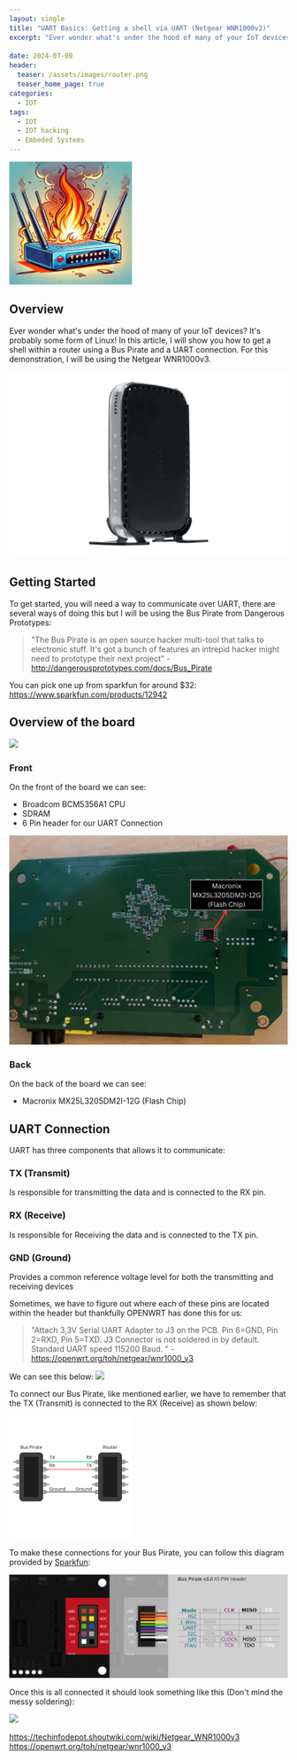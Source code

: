 ```yaml
---
layout: single
title: "UART Basics: Getting a shell via UART (Netgear WNR1000v3)"
excerpt: "Ever wonder what's under the hood of many of your IoT devices? It's probably some form of Linux! In this article, I will show you how to get a shell within a router using a Bus Pirate and a UART connection. For this demonstration, I will be using the Netgear WNR1000v3."

date: 2024-07-09
header:
  teaser: /assets/images/router.png
  teaser_home_page: true
categories:
  - IOT
tags:
  - IOT
  - IOT hacking
  - Embeded Systems
---
```

![](/assets/images/router.png#center)

## Overview

Ever wonder what's under the hood of many of your IoT devices? It's probably some form of Linux! In this article, I will show you how to get a shell within a router using a Bus Pirate and a UART connection. For this demonstration, I will be using the Netgear WNR1000v3.

![](/assets/images/netgearWNR1000v3.png)


## Getting Started

To get started, you will need a way to communicate over UART, there are several ways of doing this but I will be using the Bus Pirate from Dangerous Prototypes:

> "The Bus Pirate is an open source hacker multi-tool that talks to electronic stuff. It's got a bunch of features an intrepid hacker might need to prototype their next project" - http://dangerousprototypes.com/docs/Bus_Pirate

You can pick one up from sparkfun for around $32: https://www.sparkfun.com/products/12942

## Overview of the board
![](/assets/images/netgear/netgearWNR1000v3/1.png)

### Front 
On the front of the board we can see:
* Broadcom BCM5356A1 CPU
* SDRAM
* 6 Pin header for our UART Connection

![](/assets/images/netgear/netgearWNR1000v3/2.png)

### Back
On the back of the board we can see:

* Macronix MX25L3205DM2I-12G (Flash Chip)



## UART Connection
UART has three components that allows it to communicate:

### TX (Transmit)
Is responsible for transmitting the data and is connected to the RX pin.
### RX (Receive)
Is responsible for Receiving the data and is connected to the TX pin.
### GND (Ground)
Provides a common reference voltage level for both the transmitting and receiving devices

Sometimes, we have to figure out where each of these pins are located within the header but thankfully OPENWRT has done this for us: 
> "Attach 3,3V Serial UART Adapter to J3 on the PCB. Pin 6=GND, Pin 2=RXD, Pin 5=TXD. J3 Connector is not soldered in by default. Standard UART speed 115200 Baud. " - https://openwrt.org/toh/netgear/wnr1000_v3

We can see this below: 
![](/assets/images/netgear/netgearWNR1000v3/3.png)

To connect our Bus Pirate, like mentioned earlier, we have to remember that the TX (Transmit) is connected to the RX (Receive) as shown below:

![](/assets/images/TX_RX.png#center)

To make these connections for your Bus Pirate, you can follow this diagram provided by [Sparkfun](https://learn.sparkfun.com/tutorials/bus-pirate-v36a-hookup-guide/all):

![](/assets/images/PIN_HEADER.png)

Once this is all connected it should look something like this (Don't mind the messy soldering):

![](/assets/images/uartconnection.jpg)


https://techinfodepot.shoutwiki.com/wiki/Netgear_WNR1000v3
https://openwrt.org/toh/netgear/wnr1000_v3